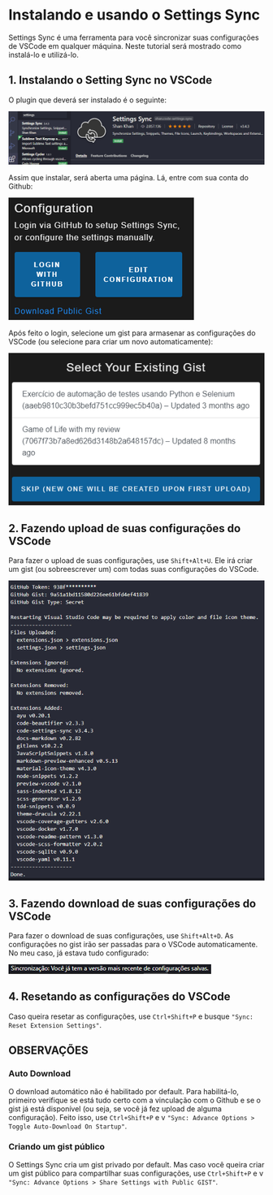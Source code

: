 # Instalando e usando o Settings Sync

Settings Sync é uma ferramenta para você sincronizar suas configurações de VSCode em qualquer máquina. 
Neste tutorial será mostrado como instalá-lo e utilizá-lo.

## 1. Instalando o Setting Sync no VSCode

O plugin que deverá ser instalado é o seguinte:

![screenshot](images/plugin-print.PNG)

Assim que instalar, será aberta uma página. Lá, entre com sua conta do Github:

![screenshot](images/login-gist-print.PNG)

Após feito o login, selecione um gist para armasenar as configurações do VSCode (ou selecione para criar um novo automaticamente):

![screenshot](images/select-gist-print.PNG)

## 2. Fazendo upload de suas configurações do VSCode

Para fazer o upload de suas configurações, use `Shift+Alt+U`. Ele irá criar um gist (ou sobreescrever um) com todas suas configurações do VSCode.

![screenshot](images/ss-upload-output-print.PNG)

## 3. Fazendo download de suas configurações do VSCode

Para fazer o download de suas configurações, use `Shift+Alt+D`. As configurações no gist irão ser passadas para o VSCode automaticamente. No meu caso, já estava tudo configurado:

![screenshot](images/ss-download-output-print.PNG)

## 4. Resetando as configurações do VSCode

Caso queira resetar as configurações, use `Ctrl+Shift+P` e busque `"Sync: Reset Extension Settings"`.

## OBSERVAÇÕES

### Auto Download

O download automático não é habilitado por default. Para habilitá-lo, primeiro verifique se está tudo certo com a vinculação com o Github e se o gist já está disponível (ou seja, se você já fez upload de alguma configuração). Feito isso, use `Ctrl+Shift+P` e v `"Sync: Advance Options > Toggle Auto-Download On Startup"`.

### Criando um gist público

O Settings Sync cria um gist privado por default. Mas caso você queira criar um gist público para compartilhar suas configurações, use `Ctrl+Shift+P` e v `"Sync: Advance Options > Share Settings with Public GIST"`.
